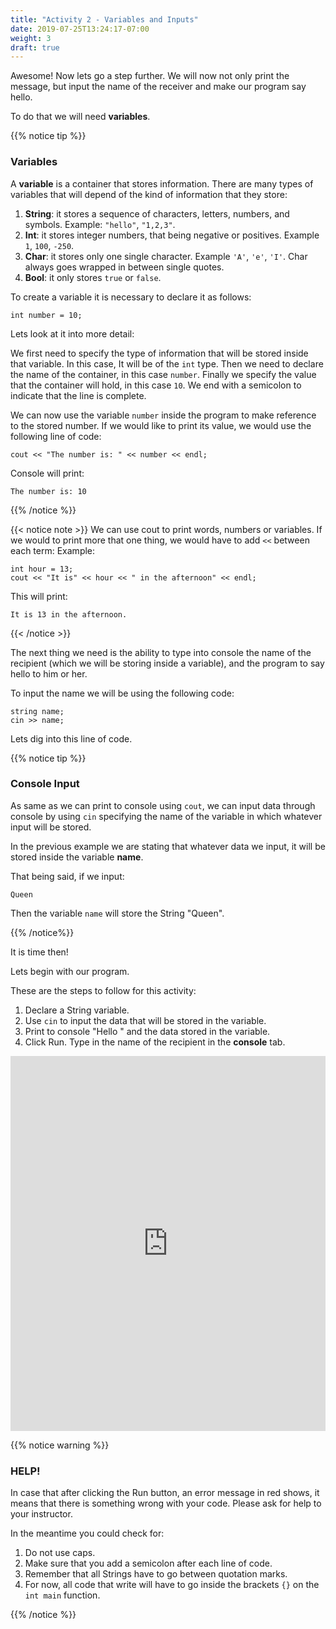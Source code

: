 ```yaml
---
title: "Activity 2 - Variables and Inputs"
date: 2019-07-25T13:24:17-07:00
weight: 3
draft: true
---
```


Awesome! Now lets go a step further. We will now not only print the message, but input the name of the receiver and make our program say hello.

To do that we will need **variables**.


{{% notice tip %}}

### Variables

A **variable**  is a container that stores information. There are many types of variables that will depend of the kind of information that they store:

1. **String**: it stores a sequence of characters, letters, numbers, and symbols. Example: `"hello"`, `"1,2,3"`.
2. **Int**: it stores integer numbers, that being negative or positives. Example `1`, `100`, `-250`.
3. **Char**: it stores only one single character. Example `'A'`, `'e'`, `'I'`. Char always goes wrapped in between single quotes.
4. **Bool**: it only stores `true` or `false`.

To create a variable it is necessary to declare it as follows:

```
int number = 10;
```
Lets look at it into more detail:

We first need to specify the type of information that will be stored inside that variable. In this case, It will be of the `int` type. Then we need to declare the name of the container, in this case `number`. Finally we specify the value that the container will hold, in this case `10`. We end with a semicolon to indicate that the line is complete.

We can now use the variable `number` inside the program to make reference to the stored number.  If we would like to print its value, we would use the following line of code:

```
cout << "The number is: " << number << endl;
```
 
Console will print:

```
The number is: 10
```
{{% /notice %}}

{{< notice note >}}
We can use cout to print words, numbers or variables. If we would to print more that one thing, we would have to add `<<` between each term:
Example: 
```
int hour = 13;
cout << "It is" << hour << " in the afternoon" << endl;
```
This will print:
```
It is 13 in the afternoon.
```
{{< /notice >}}

The next thing we need is the ability to type into console the name of the recipient (which we will be storing inside a variable), and the program to say hello to him or her.

To input the name we will be using the following code:
```
string name;
cin >> name;
```
Lets dig into this line of code.

{{% notice tip %}}

### Console Input

As same as we can print to console using `cout`, we can input data through console by using `cin` specifying the name of the variable in which whatever input will be stored.

In the previous example we are stating that whatever data we input, it will be stored inside the variable **name**.

That being said, if we input:
```
Queen
```
Then the variable `name` will store the String "Queen".

{{% /notice%}}

It is time then!

Lets begin with our program.

These are the steps to follow for this activity:

1. Declare a String variable.
2. Use `cin` to input the data that will be stored in the variable.
3. Print to console "Hello " and the data stored in the variable.
4. Click Run. Type in the name of the recipient in the **console** tab.


<iframe height="600px" width="100%" src="https://replit.com/@nuevofoundation/activity-2?lite=true#main.cpp" scrolling="no" frameborder="no" allowtransparency="true" allowfullscreen="true" sandbox="allow-forms allow-pointer-lock allow-popups allow-same-origin allow-scripts allow-modals"></iframe>

{{% notice warning %}}

### HELP!

In case that after clicking the Run button, an error message in red shows, it means that there is something wrong with your code. Please ask for help to your instructor.

In the meantime you could check for:

1. Do not use caps.
2. Make sure that you add a semicolon after each line of code. 
3. Remember that all Strings have to go between quotation marks.
4. For now, all code that write will have to go inside the brackets `{}` on the `int main` function.

{{% /notice %}}


